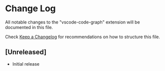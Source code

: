 # Change Log

All notable changes to the "vscode-code-graph" extension will be documented in this file.

Check [Keep a Changelog](http://keepachangelog.com/) for recommendations on how to structure this file.

## [Unreleased]

- Initial release